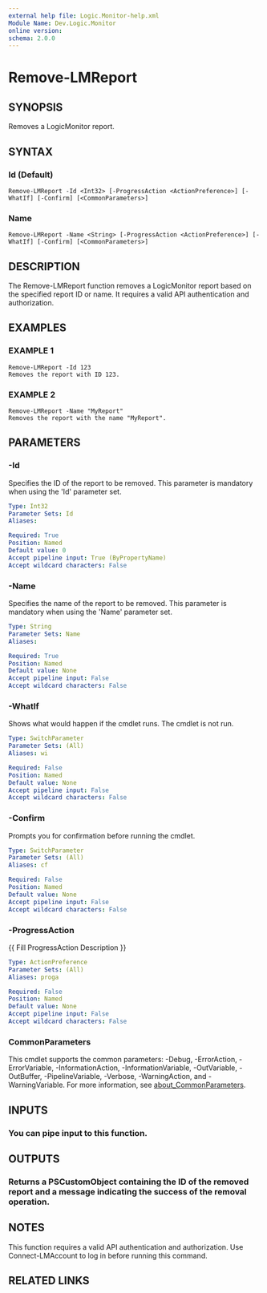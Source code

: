 ```yaml
---
external help file: Logic.Monitor-help.xml
Module Name: Dev.Logic.Monitor
online version:
schema: 2.0.0
---
```


# Remove-LMReport

## SYNOPSIS
Removes a LogicMonitor report.

## SYNTAX

### Id (Default)
```
Remove-LMReport -Id <Int32> [-ProgressAction <ActionPreference>] [-WhatIf] [-Confirm] [<CommonParameters>]
```

### Name
```
Remove-LMReport -Name <String> [-ProgressAction <ActionPreference>] [-WhatIf] [-Confirm] [<CommonParameters>]
```

## DESCRIPTION
The Remove-LMReport function removes a LogicMonitor report based on the specified report ID or name.
It requires a valid API authentication and authorization.

## EXAMPLES

### EXAMPLE 1
```
Remove-LMReport -Id 123
Removes the report with ID 123.
```

### EXAMPLE 2
```
Remove-LMReport -Name "MyReport"
Removes the report with the name "MyReport".
```

## PARAMETERS

### -Id
Specifies the ID of the report to be removed.
This parameter is mandatory when using the 'Id' parameter set.

```yaml
Type: Int32
Parameter Sets: Id
Aliases:

Required: True
Position: Named
Default value: 0
Accept pipeline input: True (ByPropertyName)
Accept wildcard characters: False
```

### -Name
Specifies the name of the report to be removed.
This parameter is mandatory when using the 'Name' parameter set.

```yaml
Type: String
Parameter Sets: Name
Aliases:

Required: True
Position: Named
Default value: None
Accept pipeline input: False
Accept wildcard characters: False
```

### -WhatIf
Shows what would happen if the cmdlet runs.
The cmdlet is not run.

```yaml
Type: SwitchParameter
Parameter Sets: (All)
Aliases: wi

Required: False
Position: Named
Default value: None
Accept pipeline input: False
Accept wildcard characters: False
```

### -Confirm
Prompts you for confirmation before running the cmdlet.

```yaml
Type: SwitchParameter
Parameter Sets: (All)
Aliases: cf

Required: False
Position: Named
Default value: None
Accept pipeline input: False
Accept wildcard characters: False
```

### -ProgressAction
{{ Fill ProgressAction Description }}

```yaml
Type: ActionPreference
Parameter Sets: (All)
Aliases: proga

Required: False
Position: Named
Default value: None
Accept pipeline input: False
Accept wildcard characters: False
```

### CommonParameters
This cmdlet supports the common parameters: -Debug, -ErrorAction, -ErrorVariable, -InformationAction, -InformationVariable, -OutVariable, -OutBuffer, -PipelineVariable, -Verbose, -WarningAction, and -WarningVariable. For more information, see [about_CommonParameters](http://go.microsoft.com/fwlink/?LinkID=113216).

## INPUTS

### You can pipe input to this function.
## OUTPUTS

### Returns a PSCustomObject containing the ID of the removed report and a message indicating the success of the removal operation.
## NOTES
This function requires a valid API authentication and authorization.
Use Connect-LMAccount to log in before running this command.

## RELATED LINKS
